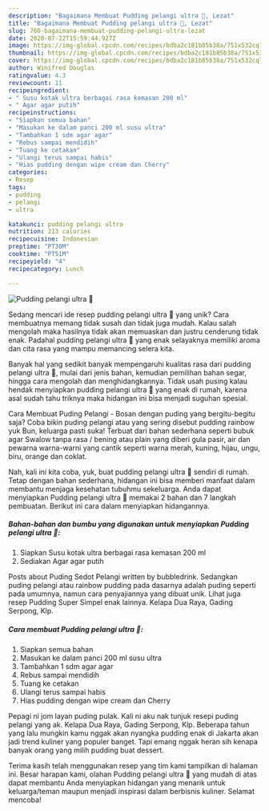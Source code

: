```yaml
---
description: "Bagaimana Membuat Pudding pelangi ultra 🌈, Lezat"
title: "Bagaimana Membuat Pudding pelangi ultra 🌈, Lezat"
slug: 760-bagaimana-membuat-pudding-pelangi-ultra-lezat
date: 2020-07-22T15:59:44.927Z
image: https://img-global.cpcdn.com/recipes/bdba2c181b85b38a/751x532cq70/pudding-pelangi-ultra-🌈-foto-resep-utama.jpg
thumbnail: https://img-global.cpcdn.com/recipes/bdba2c181b85b38a/751x532cq70/pudding-pelangi-ultra-🌈-foto-resep-utama.jpg
cover: https://img-global.cpcdn.com/recipes/bdba2c181b85b38a/751x532cq70/pudding-pelangi-ultra-🌈-foto-resep-utama.jpg
author: Winifred Douglas
ratingvalue: 4.3
reviewcount: 11
recipeingredient:
- " Susu kotak ultra berbagai rasa kemasan 200 ml"
- " Agar agar putih"
recipeinstructions:
- "Siapkan semua bahan"
- "Masukan ke dalam panci 200 ml susu ultra"
- "Tambahkan 1 sdm agar agar"
- "Rebus sampai mendidih"
- "Tuang ke cetakan"
- "Ulangi terus sampai habis"
- "Hias pudding dengan wipe cream dan Cherry"
categories:
- Resep
tags:
- pudding
- pelangi
- ultra

katakunci: pudding pelangi ultra 
nutrition: 213 calories
recipecuisine: Indonesian
preptime: "PT30M"
cooktime: "PT51M"
recipeyield: "4"
recipecategory: Lunch

---
```



![Pudding pelangi ultra 🌈](https://img-global.cpcdn.com/recipes/bdba2c181b85b38a/751x532cq70/pudding-pelangi-ultra-🌈-foto-resep-utama.jpg)

Sedang mencari ide resep pudding pelangi ultra 🌈 yang unik? Cara membuatnya memang tidak susah dan tidak juga mudah. Kalau salah mengolah maka hasilnya tidak akan memuaskan dan justru cenderung tidak enak. Padahal pudding pelangi ultra 🌈 yang enak selayaknya memiliki aroma dan cita rasa yang mampu memancing selera kita.

Banyak hal yang sedikit banyak mempengaruhi kualitas rasa dari pudding pelangi ultra 🌈, mulai dari jenis bahan, kemudian pemilihan bahan segar, hingga cara mengolah dan menghidangkannya. Tidak usah pusing kalau hendak menyiapkan pudding pelangi ultra 🌈 yang enak di rumah, karena asal sudah tahu triknya maka hidangan ini bisa menjadi suguhan spesial.

Cara Membuat Puding Pelangi - Bosan dengan puding yang bergitu-begitu saja? Coba bikin puding pelangi atau yang sering disebut pudding rainbow yuk Bun, keluarga pasti suka! Terbuat dari bahan sederhana seperti bubuk agar Swalow tanpa rasa / bening atau plain yang diberi gula pasir, air dan pewarna warna-warni yang cantik seperti warna merah, kuning, hijau, ungu, biru, orange dan coklat.


Nah, kali ini kita coba, yuk, buat pudding pelangi ultra 🌈 sendiri di rumah. Tetap dengan bahan sederhana, hidangan ini bisa memberi manfaat dalam membantu menjaga kesehatan tubuhmu sekeluarga. Anda dapat menyiapkan Pudding pelangi ultra 🌈 memakai 2 bahan dan 7 langkah pembuatan. Berikut ini cara dalam menyiapkan hidangannya.

<!--inarticleads1-->

##### Bahan-bahan dan bumbu yang digunakan untuk menyiapkan Pudding pelangi ultra 🌈:

1. Siapkan  Susu kotak ultra berbagai rasa kemasan 200 ml
1. Sediakan  Agar agar putih


Posts about Puding Sedot Pelangi written by bubbledrink. Sedangkan puding pelangi atau rainbow pudding pada dasarnya adalah puding seperti pada umumnya, namun cara penyajiannya yang dibuat unik. Lihat juga resep Pudding Super Simpel enak lainnya. Kelapa Dua Raya, Gading Serpong, Klp. 

<!--inarticleads2-->

##### Cara membuat Pudding pelangi ultra 🌈:

1. Siapkan semua bahan
1. Masukan ke dalam panci 200 ml susu ultra
1. Tambahkan 1 sdm agar agar
1. Rebus sampai mendidih
1. Tuang ke cetakan
1. Ulangi terus sampai habis
1. Hias pudding dengan wipe cream dan Cherry


Pepagi ni jom layan puding pulak. Kali ni aku nak tunjuk resepi puding pelangi yang ak. Kelapa Dua Raya, Gading Serpong, Klp. Beberapa tahun yang lalu mungkin kamu nggak akan nyangka pudding enak di Jakarta akan jadi trend kuliner yang populer banget. Tapi emang nggak heran sih kenapa banyak orang yang milih pudding buat dessert. 

Terima kasih telah menggunakan resep yang tim kami tampilkan di halaman ini. Besar harapan kami, olahan Pudding pelangi ultra 🌈 yang mudah di atas dapat membantu Anda menyiapkan hidangan yang menarik untuk keluarga/teman maupun menjadi inspirasi dalam berbisnis kuliner. Selamat mencoba!
